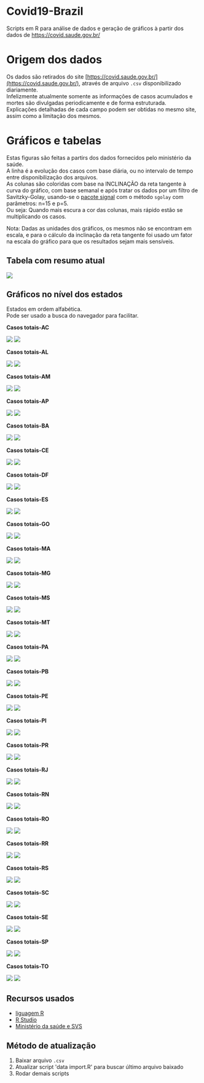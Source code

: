 # Covid19-Brazil
Scripts em R para análise de dados e geração de gráficos à partir dos dados de https://covid.saude.gov.br/

# Origem dos dados
Os dados são retirados do site [https://covid.saude.gov.br/](https://covid.saude.gov.br/), através de arquivo `.csv` disponibilizado diariamente.  
Infelizmente atualmente somente as informações de casos acumulados e mortes são divulgadas periodicamente e de forma estruturada.  
Explicações detalhadas de cada campo podem ser obtidas no mesmo site, assim como a limitação dos mesmos.

# Gráficos e tabelas
Estas figuras são feitas a partirs dos dados fornecidos pelo ministério da saúde.  
A linha é a evolução dos casos com base diária, ou no intervalo de tempo entre disponibilização dos arquivos.  
As colunas são coloridas com base na INCLINAÇÃO da reta tangente à curva do gráfico, com base semanal e após tratar os dados por um filtro de Savitzky-Golay, usando-se o [pacote signal](https://cran.r-project.org/web/packages/signal/signal.pdf) com o método `sgolay` com parâmetros: n=15 e p=5.  
Ou seja: Quando mais escura a cor das colunas, mais rápido estão se multiplicando os casos.  

Nota: Dadas as unidades dos gráficos, os mesmos não se encontram em escala, e para o cálculo da inclinação da reta tangente foi usado um fator na escala do gráfico para que os resultados sejam mais sensíveis.

## Tabela com resumo atual
![](/TC/0Brasil-TC-Tabela.jpeg)

## Gráficos no nível dos estados
Estados em ordem alfabética.  
Pode ser usado a busca do navegador para facilitar.  

__Casos totais-AC__

![](/TC/AC-TC-Completo.jpeg)
![](/TC/AC-Vel_semanal.jpeg)

__Casos totais-AL__

![](/TC/AL-TC-Completo.jpeg)
![](/TC/AL-Vel_semanal.jpeg)

__Casos totais-AM__

![](/TC/AM-TC-Completo.jpeg)
![](/TC/AM-Vel_semanal.jpeg)

__Casos totais-AP__

![](/TC/AP-TC-Completo.jpeg)
![](/TC/AP-Vel_semanal.jpeg)

__Casos totais-BA__

![](/TC/BA-TC-Completo.jpeg)
![](/TC/BA-Vel_semanal.jpeg)

__Casos totais-CE__

![](/TC/CE-TC-Completo.jpeg)
![](/TC/CE-Vel_semanal.jpeg)

__Casos totais-DF__

![](/TC/DF-TC-Completo.jpeg)
![](/TC/DF-Vel_semanal.jpeg)

__Casos totais-ES__

![](/TC/ES-TC-Completo.jpeg)
![](/TC/ES-Vel_semanal.jpeg)

__Casos totais-GO__

![](/TC/GO-TC-Completo.jpeg)
![](/TC/GO-Vel_semanal.jpeg)

__Casos totais-MA__

![](/TC/MA-TC-Completo.jpeg)
![](/TC/MA-Vel_semanal.jpeg)

__Casos totais-MG__

![](/TC/MG-TC-Completo.jpeg)
![](/TC/MG-Vel_semanal.jpeg)

__Casos totais-MS__

![](/TC/MS-TC-Completo.jpeg)
![](/TC/MS-Vel_semanal.jpeg)

__Casos totais-MT__

![](/TC/MT-TC-Completo.jpeg)
![](/TC/MT-Vel_semanal.jpeg)

__Casos totais-PA__

![](/TC/PA-TC-Completo.jpeg)
![](/TC/PA-Vel_semanal.jpeg)

__Casos totais-PB__

![](/TC/PB-TC-Completo.jpeg)
![](/TC/PB-Vel_semanal.jpeg)

__Casos totais-PE__

![](/TC/PE-TC-Completo.jpeg)
![](/TC/PE-Vel_semanal.jpeg)

__Casos totais-PI__

![](/TC/PI-TC-Completo.jpeg)
![](/TC/PI-Vel_semanal.jpeg)

__Casos totais-PR__

![](/TC/PR-TC-Completo.jpeg)
![](/TC/PR-Vel_semanal.jpeg)

__Casos totais-RJ__

![](/TC/RJ-TC-Completo.jpeg)
![](/TC/RJ-Vel_semanal.jpeg)

__Casos totais-RN__

![](/TC/RN-TC-Completo.jpeg)
![](/TC/RN-Vel_semanal.jpeg)

__Casos totais-RO__

![](/TC/RO-TC-Completo.jpeg)
![](/TC/RO-Vel_semanal.jpeg)

__Casos totais-RR__

![](/TC/RR-TC-Completo.jpeg)
![](/TC/RR-Vel_semanal.jpeg)

__Casos totais-RS__

![](/TC/RS-TC-Completo.jpeg)
![](/TC/RS-Vel_semanal.jpeg)

__Casos totais-SC__

![](/TC/SC-TC-Completo.jpeg)
![](/TC/SC-Vel_semanal.jpeg)

__Casos totais-SE__

![](/TC/SE-TC-Completo.jpeg)
![](/TC/SE-Vel_semanal.jpeg)

__Casos totais-SP__

![](/TC/SP-TC-Completo.jpeg)
![](/TC/SP-Vel_semanal.jpeg)

__Casos totais-TO__

![](/TC/TO-TC-Completo.jpeg)
![](/TC/TO-Vel_semanal.jpeg)
















## Recursos usados
* [liguagem R](https://cran.r-project.org/)
* [R Studio](https://www.rstudio.com/)
* [Ministério da saúde e SVS](https://covid.saude.gov.br/)

## Método de atualização
1. Baixar arquivo `.csv`
2. Atualizar script 'data import.R' para buscar último arquivo baixado
3. Rodar demais scripts
